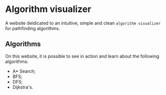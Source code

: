 # Algorithm visualizer

A website deidicated to an intuitive, simple and clean `algorithm visualizer` for pathfinding algorithms.

## Algorithms

On this website, it is possible to see in action and learn about the following algorithms:
- A* Search;
- BFS;
- DFS;
- Dijkstra's.
